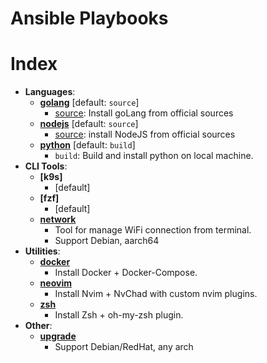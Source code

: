 # Ansible Playbooks

# Index
- **Languages**:
    - **[golang](https://github.com/mr-chelyshkin/environment/blob/main/roles/golang/README.md)** [default: `source`]
        - [source](https://github.com/mr-chelyshkin/environment/blob/main/roles/golang/tasks/source.yml): Install goLang from official sources
    - **[nodejs](https://github.com/mr-chelyshkin/environment/blob/main/roles/nodejs/README.md)** [default: `source`]
        - [source](https://github.com/mr-chelyshkin/environment/blob/main/roles/nodejs/tasks/source.yml): install NodeJS from official sources
    - **[python](https://github.com/mr-chelyshkin/environment/blob/main/roles/python/README.md)** [default: `build`]
        - `build`: Build and install python on local machine.
- **CLI Tools**:
    - **[k9s]**
        - [default]
    - **[fzf]**
        - [default]
    - **[network](https://github.com/mr-chelyshkin/rpi4_network_controller/blob/main/README.md)**
      - Tool for manage WiFi connection from terminal.
      - Support Debian, aarch64
- **Utilities**:
    - **[docker](https://github.com/mr-chelyshkin/environment/blob/main/roles/docker/README.md)**
      - Install Docker + Docker-Compose.
    - **[neovim](https://github.com/mr-chelyshkin/environment/blob/main/roles/nvim/README.md)**
      - Install Nvim + NvChad with custom nvim plugins.
    - **[zsh](https://github.com/mr-chelyshkin/environment/blob/main/roles/zsh/README.md)** 
      - Install Zsh + oh-my-zsh plugin.
- **Other**:
  - **[upgrade](https://github.com/mr-chelyshkin/environment/tree/main/roles/upgrade)**
    - Support Debian/RedHat, any arch

